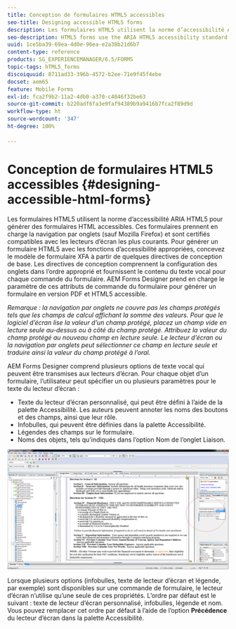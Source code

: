 ```yaml
---
title: Conception de formulaires HTML5 accessibles
seo-title: Designing accessible HTML5 forms
description: Les formulaires HTML5 utilisent la norme d’accessibilité ARIA HTML5. Ces formulaires prennent en charge la navigation par onglets et sont certifiés pour être compatibles avec les lecteurs d’écran courants.
seo-description: HTML5 forms use the ARIA HTML5 accessibility standard. These forms support tabbed navigation and are certified to be compatible with common screen readers.
uuid: 1ce5ba39-69ea-4d0e-96ea-e2a38b21d6b7
content-type: reference
products: SG_EXPERIENCEMANAGER/6.5/FORMS
topic-tags: hTML5_forms
discoiquuid: 8711ad33-396b-4572-b2ee-71e9f45f4ebe
docset: aem65
feature: Mobile Forms
exl-id: fca2f9b2-11a2-4db0-a370-c4046f32be63
source-git-commit: b220adf6fa3e9faf94389b9a9416b7fca2f89d9d
workflow-type: ht
source-wordcount: '347'
ht-degree: 100%

---
```


# Conception de formulaires HTML5 accessibles {#designing-accessible-html-forms}

Les formulaires HTML5 utilisent la norme d’accessibilité ARIA HTML5 pour générer des formulaires HTML accessibles. Ces formulaires prennent en charge la navigation par onglets (sauf Mozilla Firefox) et sont certifiés compatibles avec les lecteurs d’écran les plus courants. Pour générer un formulaire HTML5 avec les fonctions d’accessibilité appropriées, concevez le modèle de formulaire XFA à partir de quelques directives de conception de base. Les directives de conception comprennent la configuration des onglets dans l’ordre approprié et fournissent le contenu du texte vocal pour chaque commande du formulaire. AEM Forms Designer prend en charge le paramètre de ces attributs de commande du formulaire pour générer un formulaire en version PDF et HTML5 accessible.

*Remarque : la navigation par onglets ne couvre pas les champs protégés tels que les champs de calcul affichant la somme des valeurs. Pour que le logiciel d’écran lise la valeur d’un champ protégé, placez un champ vide en lecture seule au-dessus ou à côté du champ protégé. Attribuez la valeur du champ protégé au nouveau champ en lecture seule. Le lecteur d’écran ou la navigation par onglets peut sélectionner ce champ en lecture seule et traduire ainsi la valeur du champ protégé à l’oral.*

AEM Forms Designer comprend plusieurs options de texte vocal qui peuvent être transmises aux lecteurs d’écran. Pour chaque objet d’un formulaire, l’utilisateur peut spécifier un ou plusieurs paramètres pour le texte du lecteur d’écran :

* Texte du lecteur d’écran personnalisé, qui peut être défini à l’aide de la palette Accessibilité. Les auteurs peuvent annoter les noms des boutons et des champs, ainsi que leur rôle.
* Infobulles, qui peuvent être définies dans la palette Accessibilité.
* Légendes des champs sur le formulaire.
* Noms des objets, tels qu’indiqués dans l’option Nom de l’onglet Liaison.

![Accessibilité](assets/accessibility.png)

Lorsque plusieurs options (infobulles, texte de lecteur d’écran et légende, par exemple) sont disponibles sur une commande de formulaire, le lecteur d’écran n’utilise qu’une seule de ces propriétés. L’ordre par défaut est le suivant : texte de lecteur d’écran personnalisé, infobulles, légende et nom. Vous pouvez remplacer cet ordre par défaut à l’aide de l’option **Précédence** du lecteur d’écran dans la palette Accessibilité.
